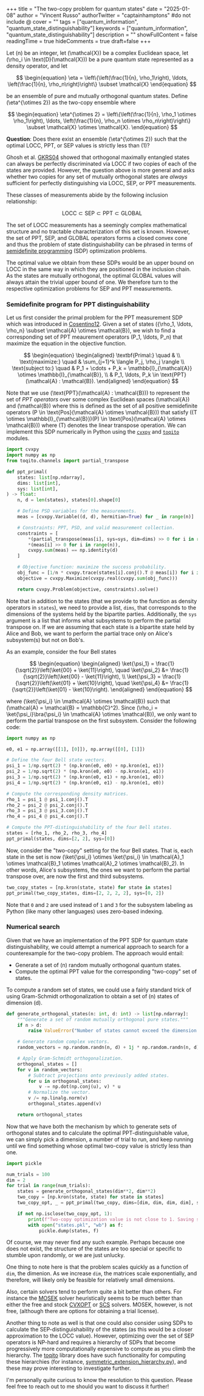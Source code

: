 +++
title = "The two-copy problem for quantum states"
date = "2025-01-08"
author = "Vincent Russo"
authorTwitter = "captainhamptons" #do not include @
cover = ""
tags = ["quantum_information", "quantum_state_distinguishability"]
keywords = ["quantum_information", "quantum_state_distinguishability"]
description = ""
showFullContent = false
readingTime = true
hideComments = true
draft=false
+++

Let \(n\) be an integer, let \(\mathcal{X}\) be a complex Euclidean space, let \(\rho_i \in \text{D}(\mathcal{X})\) be a
pure quantum state represented as a density operator, and let

$$
\begin{equation}
    \eta = \left\{\left(\frac{1}{n}, \rho_1\right), \ldots, \left(\frac{1}{n}, \rho_n\right)\right\} \subset \mathcal{X}
\end{equation}
$$

be an ensemble of pure and mutually orthogonal quantum states. Define \(\eta^{\otimes 2}\) as the two-copy ensemble where

$$
\begin{equation}
    \eta^{\otimes 2} = \left\{\left(\frac{1}{n}, \rho_1 \otimes \rho_1\right), \ldots, \left(\frac{1}{n}, \rho_n \otimes \rho_n\right)\right\} 
    \subset \mathcal{X} \otimes \mathcal{X}.
\end{equation}
$$

**Question**: Does there exist an ensemble \(\eta^{\otimes 2}\) such that the optimal LOCC, PPT, or SEP values is strictly less than \(1\)? 

Ghosh et al. [GKRS04](https://arxiv.org/abs/quant-ph/0205105) showed that orthogonal maximally entangled states can
always be perfectly discriminated via LOCC if two copies of each of the states are provided. However, the question above
is more general and asks whether two copies for any set of mutually orthogonal states are *always* sufficient for
perfectly distinguishing via LOCC, SEP, or PPT measurements. 

These classes of measurements abide by the following inclusion relationship:

$$
\text{LOCC} \subset \text{SEP} \subset \text{PPT} \subset \text{GLOBAL}
$$

The set of LOCC measurements has a seemingly complex mathematical structure and no tractable characterization of this
set is known. However, the set of PPT, SEP, and GLOBAL operators forms a closed convex cone and thus the problem of
state distinguishability can be phrased in terms of [semidefinite
programming](https://en.wikipedia.org/wiki/Semidefinite_programming) (SDP) optimization problems. 

The optimal value we obtain from these SDPs would be an upper bound on LOCC in the same way in which they are positioned
in the inclusion chain.  As the states are mutually orthogonal, the optimal GLOBAL values will always attain the trivial
upper bound of one. We therefore turn to the respective optimization problems for SEP and PPT measurements.

### Semidefinite program for PPT distinguishability

Let us first consider the primal problem for the PPT measurement SDP which was introduced in
[Cosentino12](https://arxiv.org/abs/1205.1031). Given a set of states \(\{\rho_1, \ldots, \rho_n\} \subset \mathcal{A}
\otimes \mathcal{B}\), we wish to find a corresponding set of PPT meaurement operators \(P_1, \ldots, P_n\) that
maximize the equation in the objective function.

$$
\begin{equation}
    \begin{aligned}
        \textbf{Primal:} \quad & \\
        \text{maximize:} \quad & \sum_{j=1}^k \langle P_j, \rho_j \rangle \\
        \text{subject to:} \quad & P_1 + \cdots + P_k = \mathbb{I}_{\mathcal{A}}
                                    \otimes \mathbb{I}_{\mathcal{B}}, \\
                                 & P_1, \ldots, P_k \in \text{PPT}(\mathcal{A} : \mathcal{B}).
    \end{aligned}
\end{equation}
$$

Note that we use \(\text{PPT}(\mathcal{A} : \mathcal{B})\) to represent the set of *PPT operators* over some complex
Euclidean spaces \(\mathcal{A}\) and \(\mathcal{B}\) where this is defined as the set of all positive semidefinite
operators \(P \in \text{Pos}(\mathcal{A} \otimes \mathcal{B})\) that satisfy \((T \otimes \mathbb{I}_{\mathcal{B}})(P)
\in \text{Pos}(\mathcal{A} \otimes \mathcal{B})\) where \(T\) denotes the linear transpose operation. We can implement
this SDP numerically in Python using the [`cvxpy`](https://github.com/cvxpy/cvxpy) and
[`toqito`](https://github.com/vprusso/toqito) modules.

```py
import cvxpy
import numpy as np
from toqito.channels import partial_transpose

def ppt_primal(
    states: list[np.ndarray],
    dims: list[int],
    sys: list[int],
) -> float:
    n, d = len(states), states[0].shape[0]

    # Define PSD variables for the measurements.
    meas = [cvxpy.Variable((d, d), hermitian=True) for _ in range(n)]

    # Constraints: PPT, PSD, and valid measurement collection.
    constraints = [
        *(partial_transpose(meas[i], sys=sys, dim=dims) >> 0 for i in range(n)),
        *(meas[i] >> 0 for i in range(n)),
        cvxpy.sum(meas) == np.identity(d)
    ]

    # Objective function: maximize the success probability.
    obj_func = [1/n * cvxpy.trace(states[i].conj().T @ meas[i]) for i in range(n)]
    objective = cvxpy.Maximize(cvxpy.real(cvxpy.sum(obj_func)))

    return cvxpy.Problem(objective, constraints).solve()
```

Note that in addition to the states (that we provide to the function as density operators in `states`), we need to
provide a list, `dims`, that corresponds to the dimensions of the systems held by the bipartite parties. Additionally,
the `sys` argument is a list that informs what subsystems to perform the partial transpose on. If we are assuming that
each state is a bipartite state held by Alice and Bob, we want to perform the partial trace only on Alice's subsystem(s)
but not on Bob's.

As an example, consider the four Bell states

$$
\begin{equation}
    \begin{aligned}
        \ket{\psi_1} = \frac{1}{\sqrt{2}}\left(\ket{00} + \ket{11}\right), \quad
        \ket{\psi_2} &= \frac{1}{\sqrt{2}}\left(\ket{00} - \ket{11}\right), \\
        \ket{\psi_3} = \frac{1}{\sqrt{2}}\left(\ket{01} + \ket{10}\right), \quad
        \ket{\psi_4} &= \frac{1}{\sqrt{2}}\left(\ket{01} - \ket{10}\right).
    \end{aligned}
\end{equation}
$$

where \(\ket{\psi_i} \in \mathcal{A} \otimes \mathcal{B}\) such that \(\mathcal{A} = \mathcal{B} = \mathbb{C}^2\). Since
\(\rho_i = \ket{\psi_i}\bra{\psi_i} \in \mathcal{A} \otimes \mathcal{B}\), we only want to perform the partial transpose
on the first subsystem. Consider the following code:

```py
import numpy as np

e0, e1 = np.array([[1], [0]]), np.array([[0], [1]])

# Define the four Bell state vectors.
psi_1 = 1/np.sqrt(2) * (np.kron(e0, e0) + np.kron(e1, e1))
psi_2 = 1/np.sqrt(2) * (np.kron(e0, e0) - np.kron(e1, e1))
psi_3 = 1/np.sqrt(2) * (np.kron(e0, e1) + np.kron(e1, e0))
psi_4 = 1/np.sqrt(2) * (np.kron(e0, e1) - np.kron(e1, e0))

# Compute the corresponding density matrices.
rho_1 = psi_1 @ psi_1.conj().T
rho_2 = psi_2 @ psi_2.conj().T
rho_3 = psi_3 @ psi_3.conj().T
rho_4 = psi_4 @ psi_4.conj().T

# Compute the PPT-distinguishability of the four Bell states.
states = [rho_1, rho_2, rho_3, rho_4]
ppt_primal(states, dims=[2, 2], sys=[0])
```

Now, consider the "two-copy" setting for the four Bell states. That is, each state in the set is now \(\ket{\psi_i}
\otimes \ket{\psi_i} \in \mathcal{A}_1 \otimes \mathcal{B}_1 \otimes \mathcal{A}_2 \otimes \mathcal{B}_2\). In other
words, Alice's subsystems, the ones we want to perform the partial transpose over, are now the first and third
subsystems.

```py
two_copy_states = [np.kron(state, state) for state in states]
ppt_primal(two_copy_states, dims=[2, 2, 2, 2], sys=[0, 2])
```

Note that `0` and `2` are used instead of `1` and `3` for the subsystem labeling as Python (like many other languages)
uses zero-based indexing.

### Numerical search

Given that we have an implementation of the PPT SDP for quantum state distinguishability, we could attempt a numerical
approach to search for a counterexample for the two-copy problem. The approach would entail:

- Generate a set of \(n\) random mutually orthogonal quantum states.
- Compute the optimal PPT value for the corresponding "two-copy" set of states.

To compute a random set of states, we could use a fairly standard trick of using Gram-Schmidt orthogonalization to
obtain a set of \(n\) states of dimension \(d\).

```py
def generate_orthogonal_states(n: int, d: int) -> list[np.ndarray]:
    """Generate a set of random mutually orthogonal pure states."""
    if n > d:
        raise ValueError("Number of states cannot exceed the dimension.")

    # Generate random complex vectors.
    random_vectors = np.random.randn(n, d) + 1j * np.random.randn(n, d)

    # Apply Gram-Schmidt orthogonalization.
    orthogonal_states = []
    for v in random_vectors:
        # Subtract projections onto previously added states.
        for u in orthogonal_states:
            v -= np.dot(np.conj(u), v) * u
        # Normalize the vector.
        v /= np.linalg.norm(v)
        orthogonal_states.append(v)

    return orthogonal_states
```

Now that we have both the mechanism by which to generate sets of orthogonal states and to calculate the optimal
PPT-distinguishable value, we can simply pick a dimension, a number of trial to run, and keep running until we find
something whose optimal two-copy value is strictly less than one.

```py
import pickle

num_trials = 100
dim = 2
for trial in range(num_trials):
    states = generate_orthogonal_states(dim**2, dim**2)
    two_copy = [np.kron(state, state) for state in states]
    two_copy_opt, _ = ppt_primal(two_copy, dims=[dim, dim, dim, dim], sys=[0, 2])

    if not np.isclose(two_copy_opt, 1):
        print(f"Two-copy optimization value is not close to 1. Saving states...")
        with open("states.pkl", "wb") as f:
            pickle.dump(states, f)
```

Of course, we may never find any such example. Perhaps because one does not exist, the structure of the states are too
special or specific to stumble upon randomly, or we are just unlucky.

One thing to note here is that the problem scales quickly as a function of `dim`, the dimenion. As we increase `dim`,
the matrices scale exponentially, and therefore, will likely only be feasible for relatively small dimensions. 

Also, certain solvers tend to perform quite a bit better than others. For instance the [MOSEK](https://www.mosek.com/) solver
heuristically seems to be much better than either the free and stock [CVXOPT](https://cvxopt.org/) or
[SCS](https://yalmip.github.io/solver/scs/) solvers. MOSEK, however, is not free, (although there are options for
obtaining a trial license).

Another thing to note as well is that one could also consider using SDPs to calculate the SEP-distinguishability of the
states (as this would be a closer approximation to the LOCC value). However, optimizing over the set of SEP operators is
NP-hard and requires a hierarchy of SDPs that become progressively more computationally expensive to compute as you
climb the hierarchy. The [toqito](https://github.com/vprusso/toqito) library does have such functionality for computing
these hierarchies (for instance,
[symmetric_extension_hierarchy.py](https://github.com/vprusso/toqito/blob/master/toqito/state_opt/symmetric_extension_hierarchy.py)),
and these may prove interesting to investigate further. 

I'm personally quite curious to know the resolution to this question. Please feel free to reach out to me should you
want to discuss it further!